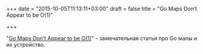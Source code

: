 +++
date = "2015-10-05T11:13:11+03:00"
draft = false
title = "Go Maps Don’t Appear to be O(1)"

+++

<p>&quot;<a href="http://bit.ly/1OacY9t">Go Maps Don&rsquo;t Appear to be O(1)</a>&quot; - замечательная статья про Go мапы и их устройство.</p>

